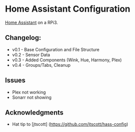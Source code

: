 
# Home Assistant Configuration
[Home Assistant](https://home-assistant.io/) on a RPi3.

## Changelog:

* v0.1 - Base Configuration and File Structure
* v0.2 - Sensor Data
* v0.3 - Added Components (Wink, Hue, Harmony, Plex)
* v0.4 - Groups/Tabs, Cleanup

## Issues

* Plex not working
* Sonarr not showing



## Acknowledgments

* Hat tip to [jtscott] (https://github.com/jtscott/hass-config)
